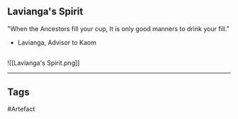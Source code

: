 ## Lavianga's Spirit
"When the Ancestors fill your cup,
It is only good manners to drink your fill."
- Lavianga, Advisor to Kaom
## 
![[Lavianga's Spirit.png]]

---
## Tags
#Artefact